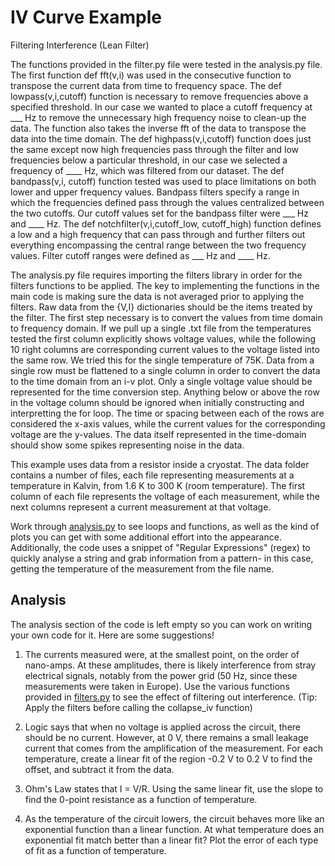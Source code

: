 # IV Curve Example

Filtering Interference (Lean Filter)

The functions provided in the filter.py file were tested in the analysis.py file. The first function def fft(v,i) was used in the consecutive function to transpose the 
current data from time to frequency space. The def lowpass(v,i,cutoff) function is necessary to remove frequencies above a specified threshold. In our case we wanted to 
place a cutoff frequency at ___ Hz to remove the unnecessary high frequency noise to clean-up the data. The function also takes the inverse fft of the data to transpose the 
data into the time domain. The def highpass(v,i,cutoff) function does just the same except now high frequencies pass through the filter and low frequencies below a particular 
threshold, in our case we selected a frequency of ____ Hz, which was filtered from our dataset. The def bandpass(v,i, cutoff) function tested was used to place limitations on
both lower and upper frequency values. Bandpass filters specify a range in which the frequencies defined pass through the values centralized between the two cutoffs. Our cutoff values 
set for the bandpass filter were ___ Hz and ____ Hz. The def notchfilter(v,i,cutoff_low, cutoff_high) function defines a low and a high frequency that can pass through and further
filters out everything encompassing the central range between the two frequency values. Filter cutoff ranges were defined as ___ Hz and ____ Hz.  

The analysis.py file requires importing the filters library in order for the filters functions to be applied. The key to implementing the functions in the main code is making sure 
the data is not averaged prior to applying the filters. Raw data from the {V,I} dictionaries should be the items treated by the filter. The first step necessary is to convert the 
values from time domain to frequency domain. If we pull up a single .txt file from the temperatures tested the first column explicitly shows voltage values, while the following 10 
right columns are corresponding current values to the voltage listed into the same row. We tried this for the single temperature of 75K. Data from a single row must be flattened to a single 
column in order to convert the data to the time domain from an i-v plot. Only a single voltage value should be represented for the time conversion step. Anything below or above the row in
the voltage column should be ignored when initially constructing and interpretting the for loop. The time or spacing between each of the rows are considered the x-axis values, while the current
values for the corresponding voltage are the y-values. The data itself represented in the time-domain should show some spikes representing noise in the data. 


This example uses data from a resistor inside a cryostat. The data folder 
contains a number of files, each file representing measurements at a
temperature in Kalvin, from 1.6 K to 300 K (room temperature). The first
column of each file represents the voltage of each measurement, while the
next columns represent a current measurement at that voltage. 

Work through [analysis.py](analysis.py) to see loops and functions, as well
as the kind of plots you can get with some additional effort into the appearance.
Additionally, the code uses a snippet of "Regular Expressions" (regex) to quickly 
analyse a string and grab information from a pattern- in this case, getting the
temperature of the measurement from the file name.

## Analysis

The analysis section of the code is left empty so you can work on writing your own
code for it. Here are some suggestions!

1. The currents measured were, at the smallest point, on the order of nano-amps. At these
amplitudes, there is likely interference from stray electrical signals, notably from the
power grid (50 Hz, since these measurements were taken in Europe). Use the various
functions provided in [filters.py](filters.py) to see the effect of filtering out
interference. (Tip: Apply the filters before calling the collapse_iv function)

2. Logic says that when no voltage is applied across the circuit, there should be no
current. However, at 0 V, there remains a small leakage current that comes from the
amplification of the measurement. For each temperature, create a linear fit of the region
-0.2 V to 0.2 V to find the offset, and subtract it from the data.

3. Ohm's Law states that I = V/R. Using the same linear fit, use the slope to find the 
0-point resistance as a function of temperature.

4. As the temperature of the circuit lowers, the circuit behaves more like an exponential
function than a linear function. At what temperature does an exponential fit match better
than a linear fit? Plot the error of each type of fit as a function of temperature.